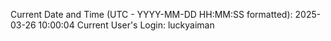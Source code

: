 Current Date and Time (UTC - YYYY-MM-DD HH:MM:SS formatted): 2025-03-26 10:00:04
Current User's Login: luckyaiman
